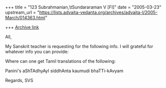 +++
title = "123 Subrahmanian,\tSundararaman V [FI]"
date = "2005-03-23"
upstream_url = "https://lists.advaita-vedanta.org/archives/advaita-l/2005-March/014363.html"

+++
[Archive link](https://lists.advaita-vedanta.org/archives/advaita-l/2005-March/014363.html)

All,

My Sanskrit teacher is requesting for the following info.  I will grateful for whatever info you can provide:

Where can one get Tamil translations of the following:

Panini's aShTAdhyAyI
siddhAnta kaumudi
bhaTTi-kAvyam

Regards,
SVS

